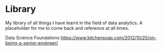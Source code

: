 # Library
My library of all things I have learnt in the field of data analytics. A placeholder for me to come back and reference at all times.

Data Science Foundations https://www.kitchensoap.com/2012/10/25/on-being-a-senior-engineer/
